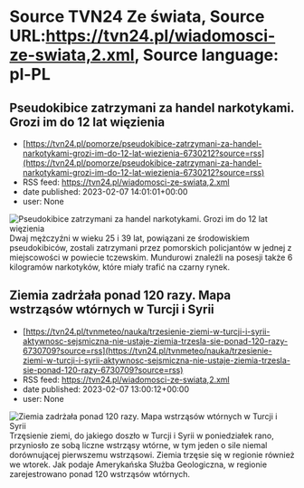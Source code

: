 # Source TVN24 Ze świata, Source URL:https://tvn24.pl/wiadomosci-ze-swiata,2.xml, Source language: pl-PL

## Pseudokibice zatrzymani za handel narkotykami. Grozi im do 12 lat więzienia
 - [https://tvn24.pl/pomorze/pseudokibice-zatrzymani-za-handel-narkotykami-grozi-im-do-12-lat-wiezienia-6730212?source=rss](https://tvn24.pl/pomorze/pseudokibice-zatrzymani-za-handel-narkotykami-grozi-im-do-12-lat-wiezienia-6730212?source=rss)
 - RSS feed: https://tvn24.pl/wiadomosci-ze-swiata,2.xml
 - date published: 2023-02-07 14:01:01+00:00
 - user: None

<img alt="Pseudokibice zatrzymani za handel narkotykami. Grozi im do 12 lat więzienia" src="https://tvn24.pl/pomorze/cdn-zdjecie-d1z6pe-pseudokibice-zatrzymani-za-handel-narkotykami-6730889/alternates/LANDSCAPE_1280" />
    Dwaj mężczyźni w wieku 25 i 39 lat, powiązani ze środowiskiem pseudokibiców, zostali zatrzymani przez pomorskich policjantów w jednej z miejscowości w powiecie tczewskim. Mundurowi znaleźli na posesji także 6 kilogramów narkotyków, które miały trafić na czarny rynek.

## Ziemia zadrżała ponad 120 razy. Mapa wstrząsów wtórnych w Turcji i Syrii
 - [https://tvn24.pl/tvnmeteo/nauka/trzesienie-ziemi-w-turcji-i-syrii-aktywnosc-sejsmiczna-nie-ustaje-ziemia-trzesla-sie-ponad-120-razy-6730709?source=rss](https://tvn24.pl/tvnmeteo/nauka/trzesienie-ziemi-w-turcji-i-syrii-aktywnosc-sejsmiczna-nie-ustaje-ziemia-trzesla-sie-ponad-120-razy-6730709?source=rss)
 - RSS feed: https://tvn24.pl/wiadomosci-ze-swiata,2.xml
 - date published: 2023-02-07 13:00:12+00:00
 - user: None

<img alt="Ziemia zadrżała ponad 120 razy. Mapa wstrząsów wtórnych w Turcji i Syrii" src="https://tvn24.pl/tvnmeteo/najnowsze/cdn-zdjecie-gj4nt2-mapa-wstrzasow-od-polnocy-6-lutego-do-godz-14-czasu-lokalnego-7-lutego-6730719/alternates/LANDSCAPE_1280" />
    Trzęsienie ziemi, do jakiego doszło w Turcji i Syrii w poniedziałek rano, przyniosło ze sobą liczne wstrząsy wtórne, w tym jeden o sile niemal dorównującej pierwszemu wstrząsowi. Ziemia trzęsie się w regionie również we wtorek. Jak podaje Amerykańska Służba Geologiczna, w regionie zarejestrowano ponad 120 wstrząsów wtórnych.
